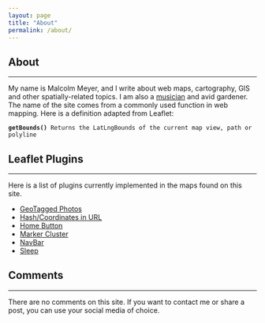```yaml
---
layout: page
title: "About"
permalink: /about/
---
```

## About
***
My name is Malcolm Meyer, and I write about web maps, cartography, GIS and other spatially-related topics. I am also a [musician](http://malcolmmeyer.tumblr.com) and avid gardener. The name of the site comes from a commonly used function in web mapping. Here is a definition adapted from Leaflet:

<pre><code><strong>getBounds()</strong> Returns the LatLngBounds of the current map view, path or polyline</code></pre>

## Leaflet Plugins 
***
Here is a list of plugins currently implemented in the maps found on this site.

 - [GeoTagged Photos](https://github.com/turban/Leaflet.Photo)
 - [Hash/Coordinates in URL](https://github.com/mlevans/leaflet-hash)
 - [Home Button](https://github.com/nguyenning/Leaflet.defaultextent)
 - [Marker Cluster](https://github.com/Leaflet/Leaflet.markercluster)
 - [NavBar](https://github.com/davidchouse/Leaflet.NavBar)
 - [Sleep](https://github.com/CliffCloud/Leaflet.Sleep)

## Comments
***
There are no comments on this site. If you want to contact me or share a post, you can use your social media of choice.
